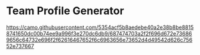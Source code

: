 # Team Profile Generator

https://camo.githubusercontent.com/5354acf5b8aedebe40a2e38b8be88158741650dc00b74ee9a996f3e270dc6db9/687474703a2f2f696d672e736869656c64732e696f2f62616467652f6c6963656e73652d4d49542d626c75652e737667
